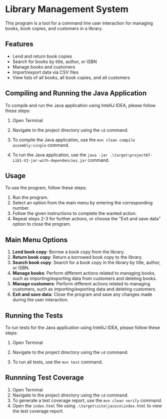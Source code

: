 # Library Management System

This program is a tool for a command line user interaction for managing books, book copies, and customers in a library.

## Features

- Lend and return book copies
- Search for books by title, author, or ISBN
- Manage books and customers
- Import/export data via CSV files
- View lists of all books, all book copies, and all customers

## Compiling and Running the Java Application

To compile and run the Java application using IntelliJ IDEA, please follow these steps:

1. Open Terminal

2. Navigate to the project directory using the `cd` command.

3. To compile the Java application, use the `mvn clean compile assembly:single` command.

4. To run the Java application, use the `java -jar .\target\project07-Lib1-V2-jar-with-dependencies.jar` command.

## Usage

To use the program, follow these steps:

1. Run the program.
2. Select an option from the main menu by entering the corresponding number.
3. Follow the given instructions to complete the wanted action.
4. Repeat steps 2-3 for further actions, or choose the "Exit and save data" option to close the program.

## Main Menu Options

1. **Lend book copy**: Borrow a book copy from the library.
2. **Return book copy**: Return a borrowed book copy to the library.
3. **Search book copy**: Search for a book copy in the library by title, author, or ISBN.
4. **Manage books**: Perform different actions related to managing books, such as importing/exporting data from customers and deleting books.
5. **Manage customers**: Perform different actions related to managing customers, such as importing/exporting data and deleting customers.
6. **Exit and save data**: Close the program and save any changes made during the user interaction.


## Running the Tests

To run tests for the Java application using IntelliJ IDEA, please follow these steps:

1. Open Terminal

2. Navigate to the project directory using the `cd` command.

3. To run all tests, use the `mvn test` command.

## Runnning Test Coverage

1. Open Terminal
2. Navigate to the project directory using the `cd` command.
3. To generate a test coverage report, use the `mvn clean verify` command.
4. Open the `index.html` file using `.\target\site\jacoco\index.html` to view the test coverage report.
